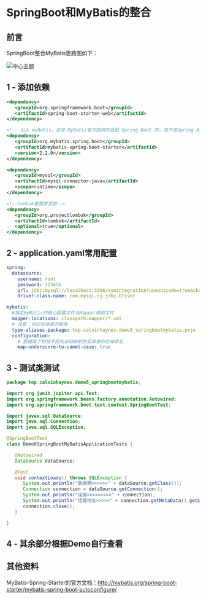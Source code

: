 # SpringBoot和MyBatis的整合

## 前言

SpringBoot整合MyBatis思路图如下：

![中心主题](https://cdn.jsdelivr.net/gh/CalvinHaynes/ImageHub@main/BlogImage/中心主题.1xd9d563w5ls.png)

## 1 - 添加依赖

```xml
<dependency>
   <groupId>org.springframework.boot</groupId>
   <artifactId>spring-boot-starter-web</artifactId>
</dependency>

<!-- 引入 myBatis，这是 MyBatis官方提供的适配 Spring Boot 的，而不是Spring Boot自己的-->
<dependency>
   <groupId>org.mybatis.spring.boot</groupId>
   <artifactId>mybatis-spring-boot-starter</artifactId>
   <version>2.2.0</version>
</dependency>

<dependency>
   <groupId>mysql</groupId>
   <artifactId>mysql-connector-java</artifactId>
   <scope>runtime</scope>
</dependency>

<!--lombok看需求添加-->
<dependency>
   <groupId>org.projectlombok</groupId>
   <artifactId>lombok</artifactId>
   <optional>true</optional>
</dependency>
```

## 2 - application.yaml常用配置

```yaml
spring:
  datasource:
    username: root
    password: 123456
    url: jdbc:mysql://localhost:3306/ssmintegration?useUnicode=true&characterEncoding=utf-8&serverTimezone=UTC
    driver-class-name: com.mysql.cj.jdbc.Driver

mybatis:
  #指定myBatis的核心配置文件与Mapper映射文件
  mapper-locations: classpath:mapper/*.xml
  # 注意：对应实体类的路径
  type-aliases-package: top.calvinhaynes.demo8_springbootmybatis.pojo
  configuration:
    # 数据库下划线字段名自动映射到实体类的驼峰命名
    map-underscore-to-camel-case: true
```

## 3 - 测试类测试

```java
package top.calvinhaynes.demo8_springbootmybatis;

import org.junit.jupiter.api.Test;
import org.springframework.beans.factory.annotation.Autowired;
import org.springframework.boot.test.context.SpringBootTest;

import javax.sql.DataSource;
import java.sql.Connection;
import java.sql.SQLException;

@SpringBootTest
class Demo8SpringBootMyBatisApplicationTests {

   @Autowired
   DataSource dataSource;

   @Test
   void contextLoads() throws SQLException {
      System.out.println("数据源>>>>>>" + dataSource.getClass());
      Connection connection = dataSource.getConnection();
      System.out.println("连接>>>>>>>>>" + connection);
      System.out.println("连接地址>>>>>" + connection.getMetaData().getURL());
      connection.close();
   }

}
```

## 4 - 其余部分根据Demo自行查看

## 其他资料

MyBatis-Spring-Starter的官方文档：http://mybatis.org/spring-boot-starter/mybatis-spring-boot-autoconfigure/

